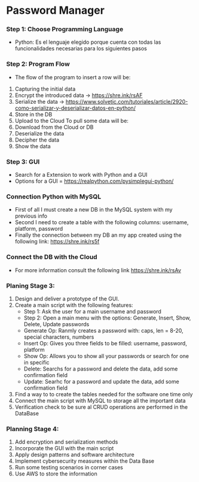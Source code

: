 # Password Manager 
### Step 1: Choose Programming Language
* Python: Es el lenguaje elegido porque cuenta con todas las funcionalidades necesarias para los siguientes pasos
### Step 2: Program Flow
* The flow of the program to insert a row will be:
1. Capturing the initial data
2. Encrypt the introduced data -> https://shre.ink/rsAF
3. Serialize the data -> https://www.solvetic.com/tutoriales/article/2920-como-serializar-y-deserializar-datos-en-python/
4. Store in the DB
5. Upload to the Cloud
To pull some data will be:
1. Download from the Cloud or DB
2. Deserialize the data
3. Decipher the data
3. Show the data 
### Step 3: GUI
* Search for a Extension to work with Python and a GUI 
* Options for a GUI = https://realpython.com/pysimplegui-python/
### Connection Python with MySQL
* First of all I must create a new DB in the MySQL system with my previous info
* Second I need to create a table with the following columns: username, platform, password 
* Finally the connection between my DB an my app created using the following link: https://shre.ink/rs5f

### Connect the DB with the Cloud
* For more information consult the following link https://shre.ink/rsAv

### Planing Stage 3:
1. Design and deliver a prototype of the GUI.
2. Create a main script with the following features:
   *  Step 1: Ask the user for a main username and password
   *  Step 2: Open a main menu with the options: Generate, Insert, Show, Delete, Update passwords
   *  Generate Op: Ranmly creates a password with: caps, len = 8-20, special characters, numbers
   *  Insert Op: Gives you three fields to be filled: username, password, platform
   *  Show Op: Allows you to show all your passwords or search for one in specific
   *  Delete: Searchs for a password and delete the data, add some confirmation field
   *  Update: Searhc for a password and update the data, add some confirmation field
3. Find a way to to create the tables needed for the software one time only 
4. Connect the main script with MySQL to storage all the important data
5. Verification check to be sure al CRUD operations are performed in the DataBase
### Planning Stage 4:
1. Add encryption and serialization methods
3. Incorporate the GUI with the main script
4. Apply design patterns and software architecture
5. Implement cybersecurity measures within the Data Base
6. Run some testing scenarios in corner cases
7. Use AWS to store the information 
